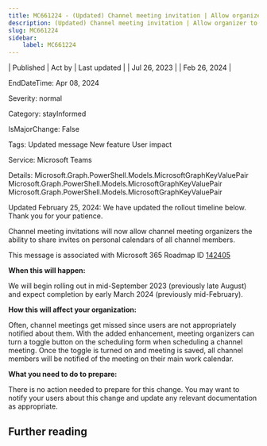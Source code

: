 ```yaml
---
title: MC661224 - (Updated) Channel meeting invitation | Allow organizer to send a channel meeting invite to everyone in team
description: (Updated) Channel meeting invitation | Allow organizer to send a channel meeting invite to everyone in team
slug: MC661224
sidebar:
    label: MC661224
---
```



| Published | Act by | Last updated |
| Jul 26, 2023 |  | Feb 26, 2024 |

EndDateTime: Apr 08, 2024

Severity: normal

Category: stayInformed

IsMajorChange: False

Tags: Updated message New feature User impact

Service: Microsoft Teams

Details: Microsoft.Graph.PowerShell.Models.MicrosoftGraphKeyValuePair Microsoft.Graph.PowerShell.Models.MicrosoftGraphKeyValuePair Microsoft.Graph.PowerShell.Models.MicrosoftGraphKeyValuePair

<p style="">Updated February 25, 2024: We have updated the rollout timeline below. Thank you for your patience.</p><p style="">Channel meeting invitations will now allow channel meeting organizers the ability to share invites on personal calendars of all channel members.</p><p style="">This message is associated with Microsoft 365 Roadmap ID <a href="https://www.microsoft.com/microsoft-365/roadmap?filters=&amp;searchterms=142405" target="_blank">142405</a></p><p style="">
</p><p style=""><b>When this will happen:</b></p><p style="">We will begin rolling out in mid-September 2023 (previously late August) and expect completion by early March 2024 (previously mid-February).&nbsp;</p><p style=""><b>How this will affect your organization:</b></p><p style="">Often, channel meetings get missed since users are not appropriately notified about them. With the added enhancement, meeting organizers can turn a toggle button on the scheduling form when scheduling a channel meeting. Once the toggle is turned on and meeting is saved, all channel members will be notified of the meeting on their main work calendar.&nbsp;</p><p style=""><b>What you need to do to prepare:</b></p><p style="">There is no action needed to prepare for this change. You may want to notify your users about this change and update any relevant documentation as appropriate.</p><p style="">
</p>

## Further reading
